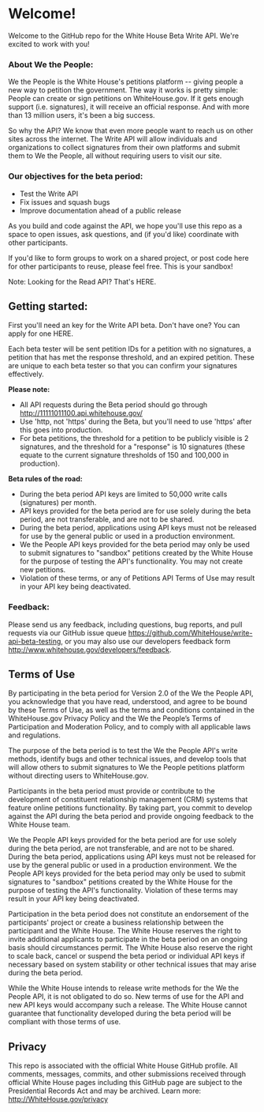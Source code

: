 Welcome!
========

Welcome to the GitHub repo for the White House Beta Write API. We're excited to work with you!


### About We the People:

We the People is the White House's petitions platform -- giving people a new way to petition the government. The way it works is pretty simple: People can create or sign petitions on WhiteHouse.gov. If it gets enough support (i.e. signatures), it will receive an official response. And with more than 13 million users, it's been a big success.

So why the API? We know that even more people want to reach us on other sites across the internet. The Write API will allow individuals and organizations to collect signatures from their own platforms and submit them to We the People, all without requiring users to visit our site.


### Our objectives for the beta period:

- Test the Write API
- Fix issues and squash bugs
- Improve documentation ahead of a public release

As you build and code against the API, we hope you'll use this repo as a space to open issues, ask questions, and (if you'd like) coordinate with other participants.

If you'd like to form groups to work on a shared project, or post code here for other participants to reuse, please feel free. This is your sandbox!

Note: Looking for the Read API? That's HERE.

Getting started:
----------------

First you'll need an key for the Write API beta. Don't have one? You can apply for one HERE.

Each beta tester will be sent petition IDs for a petition with no signatures, a petition that has met the response threshold, and an expired petition. These are unique to each beta tester so that you can confirm your signatures effectively.

**Please note:**
- All API requests during the Beta period should go through http://11111011100.api.whitehouse.gov/ 
- Use 'http, not 'https' during the Beta, but you'll need to use 'https' after this goes into production.
- For beta petitions, the threshold for a petition to be publicly visible is 2 signatures, and the threshold for a "response" is 10 signatures (these equate to the current signature thresholds of 150 and 100,000 in production).

**Beta rules of the road:**
- During the beta period API keys are limited to 50,000 write calls (signatures) per month.
- API keys provided for the beta period are for use solely during the beta period, are not transferable, and are not to be shared.
- During the beta period, applications using API keys must not be released for use by the general public or used in a production environment.
- We the People API keys provided for the beta period may only be used to submit signatures to "sandbox" petitions created by the White House for the purpose of testing the API's functionality. You may not create new petitions.
- Violation of these terms, or any of Petitions API Terms of Use may result in your API key being deactivated.

### Feedback:

Please send us any feedback, including questions, bug reports, and pull requests via our GitHub issue queue https://github.com/WhiteHouse/write-api-beta-testing, or you may also use our developers feedback form http://www.whitehouse.gov/developers/feedback.


Terms of Use
------------

By participating in the beta period for Version 2.0 of the We the People API, you acknowledge that you have read, understood, and agree to be bound by these Terms of Use, as well as the terms and conditions contained in the WhiteHouse.gov Privacy Policy and the We the People’s Terms of Participation and Moderation Policy, and to comply with all applicable laws and regulations.

The purpose of the beta period is to test the We the People API's write methods, identify bugs and other technical issues, and develop tools that will allow others to submit signatures to We the People petitions platform without directing users to WhiteHouse.gov.

Participants in the beta period must provide or contribute to the development of constituent relationship management (CRM) systems that feature online petitions functionality. By taking part, you commit to develop against the API during the beta period and provide ongoing feedback to the White House team.

We the People API keys provided for the beta period are for use solely during the beta period, are not transferable, and are not to be shared. During the beta period, applications using API keys must not be released for use by the general public or used in a production environment. We the People API keys provided for the beta period may only be used to submit signatures to "sandbox" petitions created by the White House for the purpose of testing the API's functionality. Violation of these terms may result in your API key being deactivated.

Participation in the beta period does not constitute an endorsement of the participants' project or create a business relationship between the participant and the White House. The White House reserves the right to invite additional applicants to participate in the beta period on an ongoing basis should circumstances permit. The White House also reserve the right to scale back, cancel or suspend the beta period or individual API keys if necessary based on system stability or other technical issues that may arise during the beta period.

While the White House intends to release write methods for the We the People API, it is not obligated to do so. New terms of use for the API and new API keys would accompany such a release. The White House cannot guarantee that functionality developed during the beta period will be compliant with those terms of use.


Privacy
-------

This repo is associated with the official White House GitHub profile. All comments, messages, commits, and other submissions received through official White House pages including this GitHub page are subject to the Presidential Records Act and may be archived. Learn more: http://WhiteHouse.gov/privacy
